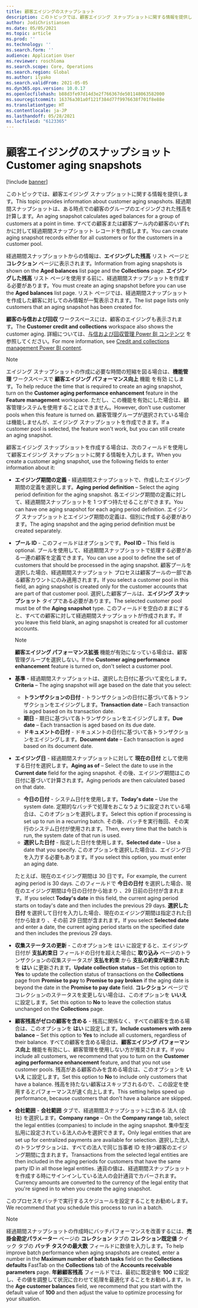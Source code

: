 ```yaml
---
title: 顧客エイジングのスナップショット
description: このトピックでは、顧客エイジング スナップショットに関する情報を提供します。 経過期間スナップショットは、ある時点での顧客のグループのエイジングされた残高を計算します。
author: JodiChristiansen
ms.date: 05/05/2021
ms.topic: article
ms.prod: ''
ms.technology: ''
ms.search.form: ''
audience: Application User
ms.reviewer: roschloma
ms.search.scope: Core, Operations
ms.search.region: Global
ms.author: ilyako
ms.search.validFrom: 2021-05-05
ms.dyn365.ops.version: 10.0.17
ms.openlocfilehash: b88d3fe97d14d3e2f766367de501148063582000
ms.sourcegitcommit: 16376a301a0f121f384d77f9976638f701f8e88e
ms.translationtype: HT
ms.contentlocale: ja-JP
ms.lasthandoff: 05/28/2021
ms.locfileid: "6123365"
---
```

# <a name="customer-aging-snapshots"></a><span data-ttu-id="7813d-104">顧客エイジングのスナップショット</span><span class="sxs-lookup"><span data-stu-id="7813d-104">Customer aging snapshots</span></span>

[!include [banner](../includes/banner.md)]

<span data-ttu-id="7813d-105">このトピックでは、顧客エイジング スナップショットに関する情報を提供します。</span><span class="sxs-lookup"><span data-stu-id="7813d-105">This topic provides information about customer aging snapshots.</span></span> <span data-ttu-id="7813d-106">経過期間スナップショットは、ある時点での顧客のグループのエイジングされた残高を計算します。</span><span class="sxs-lookup"><span data-stu-id="7813d-106">An aging snapshot calculates aged balances for a group of customers at a point in time.</span></span> <span data-ttu-id="7813d-107">すべての顧客または顧客プール内の顧客のいずれかに対して経過期間スナップショット レコードを作成します。</span><span class="sxs-lookup"><span data-stu-id="7813d-107">You can create aging snapshot records either for all customers or for the customers in a customer pool.</span></span>

<span data-ttu-id="7813d-108">経過期間スナップショットからの情報は、**エイジングした残高** リスト ページと **コレクション** ページに表示されます。</span><span class="sxs-lookup"><span data-stu-id="7813d-108">Information from aging snapshots is shown on the **Aged balances** list page and the **Collections** page.</span></span> <span data-ttu-id="7813d-109">**エイジングした残高** リスト ページを使用する前に、経過期間スナップショットを作成する必要があります。</span><span class="sxs-lookup"><span data-stu-id="7813d-109">You must create an aging snapshot before you can use the **Aged balances** list page.</span></span> <span data-ttu-id="7813d-110">リスト ページでは、経過期間スナップショットを作成した顧客に対してのみ情報が一覧表示されます。</span><span class="sxs-lookup"><span data-stu-id="7813d-110">The list page lists only customers that an aging snapshot has been created for.</span></span>

<span data-ttu-id="7813d-111">**顧客の与信および回収** ワークスペースには、顧客のエイジングも表示されます。</span><span class="sxs-lookup"><span data-stu-id="7813d-111">The **Customer credit and collections** workspace also shows the customer aging.</span></span> <span data-ttu-id="7813d-112">詳細については、[与信および回収管理 Power BI コンテンツ](credit-collections-power-bi.md) を参照してください。</span><span class="sxs-lookup"><span data-stu-id="7813d-112">For more information, see [Credit and collections management Power BI content](credit-collections-power-bi.md).</span></span>

> [!NOTE]
> <span data-ttu-id="7813d-113">エイジング スナップショットの作成に必要な時間の短縮を図る場合は、**機能管理** ワークスペースで **顧客エイジング パフォーマンス向上** 機能 を有効 にします。</span><span class="sxs-lookup"><span data-stu-id="7813d-113">To help reduce the time that is required to create an aging snapshot, turn on the **Customer aging performance enhancement** feature in the **Feature management** workspace.</span></span> <span data-ttu-id="7813d-114">ただし、この機能を有効にした場合は、顧客管理システムを使用することはできません。</span><span class="sxs-lookup"><span data-stu-id="7813d-114">However, don't use customer pools when this feature is turned on.</span></span> <span data-ttu-id="7813d-115">顧客管理グループが選択されている場合は機能しませんが、エイジング スナップショットを作成できます。</span><span class="sxs-lookup"><span data-stu-id="7813d-115">If a customer pool is selected, the feature won't work, but you can still create an aging snapshot.</span></span>

<span data-ttu-id="7813d-116">顧客エイジング スナップショットを作成する場合は、次のフィールドを使用して顧客エイジング スナップショットに関する情報を入力します。</span><span class="sxs-lookup"><span data-stu-id="7813d-116">When you create a customer aging snapshot, use the following fields to enter information about it:</span></span>

- <span data-ttu-id="7813d-117">**エイジング期間の定義** - 経過期間スナップショットで、作成したエイジング期間の定義を選択します。</span><span class="sxs-lookup"><span data-stu-id="7813d-117">**Aging period definition** – Select the aging period definition for the aging snapshot.</span></span> <span data-ttu-id="7813d-118">各エイジング期間の定義に対して、経過期間スナップショットを 1 つずつ持たせることができます。</span><span class="sxs-lookup"><span data-stu-id="7813d-118">You can have one aging snapshot for each aging period definition.</span></span> <span data-ttu-id="7813d-119">エイジング スナップショットとエイジング期間の定義は、個別に作成する必要があります。</span><span class="sxs-lookup"><span data-stu-id="7813d-119">The aging snapshot and the aging period definition must be created separately.</span></span>
- <span data-ttu-id="7813d-120">**プール ID** - このフィールドはオプションです。</span><span class="sxs-lookup"><span data-stu-id="7813d-120">**Pool ID** – This field is optional.</span></span> <span data-ttu-id="7813d-121">プールを使用して、経過期間スナップショットで処理する必要がある一連の顧客を定義できます。</span><span class="sxs-lookup"><span data-stu-id="7813d-121">You can use a pool to define the set of customers that should be processed in the aging snapshot.</span></span> <span data-ttu-id="7813d-122">顧客プールを選択した場合、経過期間スナップショット プロセスは顧客プールの一部である顧客カウントにのみ適用されます。</span><span class="sxs-lookup"><span data-stu-id="7813d-122">If you select a customer pool in this field, an aging snapshot is created only for the customer accounts that are part of that customer pool.</span></span> <span data-ttu-id="7813d-123">選択した顧客プールは、**エイジング スナップショット** タイプである必要があります。</span><span class="sxs-lookup"><span data-stu-id="7813d-123">The selected customer pool must be of the **Aging snapshot** type.</span></span> <span data-ttu-id="7813d-124">このフィールドを空白のままにすると、すべての顧客に対して経過期間スナップショットが作成されます。</span><span class="sxs-lookup"><span data-stu-id="7813d-124">If you leave this field blank, an aging snapshot is created for all customer accounts.</span></span>

    > [!NOTE]
    > <span data-ttu-id="7813d-125">**顧客エイジング パフォーマンス拡張** 機能が有効になっている場合は、顧客管理グループを選択しない。</span><span class="sxs-lookup"><span data-stu-id="7813d-125">If the **Customer aging performance enhancement** feature is turned on, don't select a customer pool.</span></span>

- <span data-ttu-id="7813d-126">**基準** - 経過期間スナップショットは、選択した日付に基づいて変化します。</span><span class="sxs-lookup"><span data-stu-id="7813d-126">**Criteria** – The aging snapshot will age based on the date that you select:</span></span>

    - <span data-ttu-id="7813d-127">**トランザクションの日付** - トランザクションの日付に基づいて各トランザクションをエイジングします。</span><span class="sxs-lookup"><span data-stu-id="7813d-127">**Transaction date** – Each transaction is aged based on its transaction date.</span></span>
    - <span data-ttu-id="7813d-128">**期日** - 期日に基づいて各トランザクションをエイジングします。</span><span class="sxs-lookup"><span data-stu-id="7813d-128">**Due date** – Each transaction is aged based on its due date.</span></span>
    - <span data-ttu-id="7813d-129">**ドキュメントの日付** - ドキュメントの日付に基づいて各トランザクションをエイジングします。</span><span class="sxs-lookup"><span data-stu-id="7813d-129">**Document date** – Each transaction is aged based on its document date.</span></span>

- <span data-ttu-id="7813d-130">**エイジング日** - 経過期間スナップショットに対して **現在の日付** として使用する日付を選択します。</span><span class="sxs-lookup"><span data-stu-id="7813d-130">**Aging as of** – Select the date to use in the **Current date** field for the aging snapshot.</span></span> <span data-ttu-id="7813d-131">その後、エイジング期間はこの日付に基づいて計算されます。</span><span class="sxs-lookup"><span data-stu-id="7813d-131">Aging periods are then calculated based on that date.</span></span> 

    - <span data-ttu-id="7813d-132">**今日の日付** - システム日付を使用します。</span><span class="sxs-lookup"><span data-stu-id="7813d-132">**Today's date** – Use the system date.</span></span> <span data-ttu-id="7813d-133">定期的なバッチで処理をおこなうように設定されている場合は、このオプションを選択します。</span><span class="sxs-lookup"><span data-stu-id="7813d-133">Select this option if processing is set up to run in a recurring batch.</span></span> <span data-ttu-id="7813d-134">その後、バッチを実行毎回、その実行のシステム日付が使用されます。</span><span class="sxs-lookup"><span data-stu-id="7813d-134">Then, every time that the batch is run, the system date of that run is used.</span></span>
    - <span data-ttu-id="7813d-135">**選択した日付** - 指定した日付を使用します。</span><span class="sxs-lookup"><span data-stu-id="7813d-135">**Selected date** – Use a date that you specify.</span></span> <span data-ttu-id="7813d-136">このオプションを選択した場合は、エイジング日を入力する必要もあります。</span><span class="sxs-lookup"><span data-stu-id="7813d-136">If you select this option, you must enter an aging date.</span></span>

    <span data-ttu-id="7813d-137">たとえば、現在のエイジング期間は 30 日です。</span><span class="sxs-lookup"><span data-stu-id="7813d-137">For example, the current aging period is 30 days.</span></span> <span data-ttu-id="7813d-138">このフィールドで **今日の日付** を選択した場合、現在のエイジング期間は今日の日付から始まり 、29 日前の日付が含まれます。</span><span class="sxs-lookup"><span data-stu-id="7813d-138">If you select **Today's date** in this field, the current aging period starts on today's date and then includes the previous 29 days.</span></span> <span data-ttu-id="7813d-139">**選択した日付** を選択して日付を入力した場合、現在のエイジング期間は指定された日付から始まり 、その前 29 日間が含まれます。</span><span class="sxs-lookup"><span data-stu-id="7813d-139">If you select **Selected date** and enter a date, the current aging period starts on the specified date and then includes the previous 29 days.</span></span>

- <span data-ttu-id="7813d-140">**収集ステータスの更新** - このオプションを はい に設定すると、エイジング日付が **支払約束日** フィールドの日付を超えた場合に **取り込み** ページのトランザクションの収集ステータスが **支払を約束** から **支払の約束が破棄された** を **はい** に更新されます。</span><span class="sxs-lookup"><span data-stu-id="7813d-140">**Update collection status** – Set this option to **Yes** to update the collection status of transactions on the **Collections** page from **Promise to pay** to **Promise to pay broken** if the aging date is beyond the date in the **Promise to pay date** field.</span></span> <span data-ttu-id="7813d-141">**コレクション** ページでコレクションのステータスを変更しない場合は、このオプションを **いいえ** に設定します。</span><span class="sxs-lookup"><span data-stu-id="7813d-141">Set this option to **No** to leave the collection status unchanged on the **Collections** page.</span></span>
- <span data-ttu-id="7813d-142">**顧客残高がゼロの顧客を含める** - 残高に関係なく、すべての顧客を含める場合は、このオプションを **はい** に設定します。</span><span class="sxs-lookup"><span data-stu-id="7813d-142">**Include customers with zero balance** – Set this option to **Yes** to include all customers, regardless of their balance.</span></span> <span data-ttu-id="7813d-143">すべての顧客を含める場合は、**顧客エイジング パフォーマンス向上** 機能を有効にし、顧客管理を使用しない方が推奨されます。</span><span class="sxs-lookup"><span data-stu-id="7813d-143">If you include all customers, we recommend that you to turn on the **Customer aging performance enhancement** feature, and that you not use customer pools.</span></span> <span data-ttu-id="7813d-144">残高がある顧客のみを含める場合は、このオプションを **いいえ** に設定します。</span><span class="sxs-lookup"><span data-stu-id="7813d-144">Set this option to **No** to include only customers that have a balance.</span></span> <span data-ttu-id="7813d-145">残高を持たない顧客はスキップされるので、この設定を使用するとパフォーマンスが速く向上します。</span><span class="sxs-lookup"><span data-stu-id="7813d-145">This setting helps speed up performance, because customers that don't have a balance are skipped.</span></span>
- <span data-ttu-id="7813d-146">**会社範囲** - **会社範囲** タブで、経過期間スナップショットに含める 法人 (会社) を選択します。</span><span class="sxs-lookup"><span data-stu-id="7813d-146">**Company range** – On the **Company range** tab, select the legal entities (companies) to include in the aging snapshot.</span></span> <span data-ttu-id="7813d-147">集中型支払用に設定されている法人のみを選択できます。</span><span class="sxs-lookup"><span data-stu-id="7813d-147">Only legal entities that are set up for centralized payments are available for selection.</span></span> <span data-ttu-id="7813d-148">選択した法人のトランザクションは、すべての法人で同じ当事者 ID を持つ顧客のエイジング期間に含まれます。</span><span class="sxs-lookup"><span data-stu-id="7813d-148">Transactions from the selected legal entities are then included in the aging periods for customers that have the same party ID in all those legal entities.</span></span> <span data-ttu-id="7813d-149">通貨の値は、経過期間スナップショットを作成する時にサインインしている法人の会計通貨でカバーされます。</span><span class="sxs-lookup"><span data-stu-id="7813d-149">Currency amounts are converted to the currency of the legal entity that you're signed in to when you create the aging snapshot.</span></span>

<span data-ttu-id="7813d-150">このプロセスをバッチで実行するスケジュールを設定することをお勧めします。</span><span class="sxs-lookup"><span data-stu-id="7813d-150">We recommend that you schedule this process to run in a batch.</span></span>

> [!NOTE]
> <span data-ttu-id="7813d-151">経過期間スナップショットの作成時にバッチパフォーマンスを改善するには、**売掛金勘定パラメーター** ページの **コレクション** タブの **コレクション既定値** クイック タブの **バッチ タスクの最大数** フィールドに数値を入力します。</span><span class="sxs-lookup"><span data-stu-id="7813d-151">To help improve batch performance when aging snapshots are created, enter a number in the **Maximum number of batch tasks** field on the **Collections defaults** FastTab on the **Collections** tab of the **Accounts receivable parameters** page.</span></span> <span data-ttu-id="7813d-152">**年齢顧客残高** フィールドでは、最初に既定値を **100** に設定し、その値を調整して状況に合わせて処理を最適化することをお勧めします。</span><span class="sxs-lookup"><span data-stu-id="7813d-152">In the **Age customer balances** field, we recommend that you start with the default value of **100** and then adjust the value to optimize processing for your situation.</span></span>

